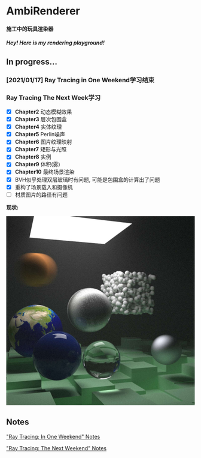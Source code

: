﻿# AmbiRenderer
#### 施工中的玩具渲染器

#### *Hey! Here is my rendering playground!*

## In progress...

### [2021/01/17] Ray Tracing in One Weekend学习结束

### Ray Tracing The Next Week学习

- [x] **Chapter2** 动态模糊效果
- [x] **Chapter3** 层次包围盒
- [x] **Chapter4** 实体纹理
- [x] **Chapter5** Perlin噪声
- [x] **Chapter6** 图片纹理映射
- [x] **Chapter7** 矩形与光照
- [x] **Chapter8** 实例
- [x] **Chapter9** 体积(雾)
- [x] **Chapter10** 最终场景渲染
- [x] BVH似乎处理双层玻璃时有问题, 可能是包围盒的计算出了问题
- [x] 重构了场景载入和摄像机
- [ ] 材质图片的路径有问题

**现状:**

![Result](./doc/Results/Ray_Tracing_The_Next_Week/Chapter10.jpg)

## Notes

["Ray Tracing: In One Weekend" Notes](./doc/Notes/Ray_Tracing_in_One_Weekend/README.md)

["Ray Tracing: The Next Weekend" Notes](./doc/Notes/Ray_Tracing_The_Next_Week/README.md)